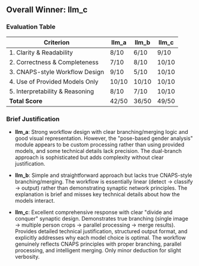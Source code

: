## Overall Winner: llm_c

### Evaluation Table
| Criterion | llm_a | llm_b | llm_c |
|-----------|-------|-------|-------|
| 1. Clarity & Readability       | 8/10 | 6/10 | 9/10 |
| 2. Correctness & Completeness  | 7/10 | 8/10 | 10/10 |
| 3. CNAPS-style Workflow Design | 9/10 | 5/10 | 10/10 |
| 4. Use of Provided Models Only | 10/10 | 10/10 | 10/10 |
| 5. Interpretability & Reasoning| 8/10 | 7/10 | 10/10 |
| **Total Score**                | 42/50 | 36/50 | 49/50 |

### Brief Justification

- **llm_a**: Strong workflow design with clear branching/merging logic and good visual representation. However, the "pose-based gender analysis" module appears to be custom processing rather than using provided models, and some technical details lack precision. The dual-branch approach is sophisticated but adds complexity without clear justification.

- **llm_b**: Simple and straightforward approach but lacks true CNAPS-style branching/merging. The workflow is essentially linear (detect → classify → output) rather than demonstrating synaptic network principles. The explanation is brief and misses key technical details about how the models interact.

- **llm_c**: Excellent comprehensive response with clear "divide and conquer" synaptic design. Demonstrates true branching (single image → multiple person crops → parallel processing → merge results). Provides detailed technical justification, structured output format, and explicitly addresses why each model choice is optimal. The workflow genuinely reflects CNAPS principles with proper branching, parallel processing, and intelligent merging. Only minor deduction for slight verbosity.